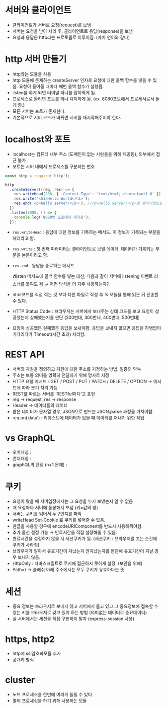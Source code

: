 # 서버와 클라이언트

- 클라이언트가 서버로 요청(request)를 보냄
- 서버는 요청을 받아 처리 후, 클라이언트로 응답(response)을 보냄
- 요청과 응답은 http라는 프로토콜로 이루어짐. (마치 언어와 같다)

# http 서버 만들기

- http라는 모듈을 사용
- http 모듈에 존재하는 createServer 인자로 요청에 대한 콜백 함수를 넣을 수 있음. 요청이 들어올 때마다 매번 콜백 함수가 실행됨.
- listen을 하게 되면 터미널 하나를 잡아먹게 됨.
- 프로세스로 올리면 포트를 하나 차지하게 됨. (ex. 8080포트에서 프로세서로서 돌게 함.)
- 모든 서버는 포트가 존재한다.
- 기본적으로 서버 코드가 바뀌면 서버를 재시작해주어야 한다.

# localhost와 포트

- localhost는 컴퓨터 내부 주소 (도메인이 없는 사람들을 위해 제공됨), 외부에서 접근 불가
- 포트는 서버 내에서 프로세스를 구분하는 번호

```js
const http = require('http');

http
  .createServer((req, res) => {
    res.writeHead(200, { 'Content-Type': 'text/html; charset=utf-8' });
    res.write('<h1>Hello World</h1>');
    res.end('<p>hello server!</p>'); //<p>Hello Server!</p>을 클라이언트로 보낸 후 응답종료
  })
  .listen(8080, () => {
    console.log('8080번 포트에서 대기중');
  });
```

- `res.writeHead` : 응답에 대한 정보를 기록하는 메서드. 이 정보가 기록되는 부분을 헤더라고 함.
- `res.write` : 첫 번째 파라미터는 클라이언트로 보낼 데이터. 데이터가 기록되는 부분을 본문이라고 함.
- `res.end` : 응답을 종료하는 메서드

  ❓listen 메서드에 콜백 함수를 넣는 대신, 다음과 같이 서버에 listening 이벤트 리스너를 붙여도 됨 → 어떤 방식을 더 자주 사용하는지?

- html코드를 직접 적는 것 보다 다른 파일로 작성 후 fs 모듈을 통해 읽은 뒤 전송할 수 있다.
- HTTP Status Code : 브라우저는 서버에서 보내주는 상태 코드를 보고 요청이 성공했는지 실패했는지를 판단 (200번대, 300번대, 400번대, 500번대)
- 요청이 성공했든 실패했든 응답을 보내야함. 응답을 보내지 않으면 응답을 하염없이 기다리다가 Timeout(시간 초과) 처리함.

# REST API

- 서버의 자원을 정의하고 자원에 대한 주소를 지정하는 방법. 일종의 약속
- 주소는 보통 의미를 명확히 전달하기 위해 명사로 지정
- HTTP 요청 메서드 : GET / POST / PUT / PATCH / DELETE / OPTION → 메서드에 따라 분기 처리 가능
- REST를 따르는 서버를 ‘RESTful하다’고 표현
- req → request, res → response
- Header → 데이터들의 데이터
- 받은 데이터가 문자열 경우, JSON으로 만드는 JSON.parse 과정을 거쳐야함.
- req.on(’data’) : 리퀘스트에 데이터가 있을 때 데이터를 꺼내기 위한 작업

# vs GraphQL

- 오버패칭 :
- 언더패칭 :
- graphQL의 단점 (n+1 문제) :

# 쿠키

- 요청이 왔을 때 서버입장에서는 그 요청을 누가 보냈는지 알 수 없음
- 매 요청마다 서버에 동봉해서 보냄 (키=값의 쌍)
- 서버는 쿠키를 읽어서 누구인지를 파악
- writeHead Set-Cookie 로 쿠키를 넣어줄 수 있음.
- 한글을 사용할 경우에 encodeURIComponent를 반드시 사용해줘야함.
- 추가 옵션 설정 가능 → 만료시간을 직접 설정해줄 수 있음.
- 만료시간을 설정하지 않을 시 세션쿠키가 됨. (세션쿠키 : 브라우저를 끄는 순간에 쿠키가 사라짐)
- 브라우저가 알아서 유효기간이 지났는지 안지났는지를 판단해 유효기간이 지날 경우 보내지 않음.
- HttpOnly : 자바스크립트로 쿠키에 접근하지 못하게 설정. (보안을 위해)
- Path=/ → 슬래쉬 아래 주소에서는 모두 쿠키가 유효하다는 뜻

# 세션

- 중요 정보는 브라우저로 보내지 않고 서버에서 들고 있고 그 중요정보에 접속할 수 있는 키를 브라우저로 갖고 있게 하는 방법 (의미없는 데이터로 중요데이터)
- 실 서버에서는 세션을 직접 구현하지 말자 (express-session 사용)

# https, http2

- http에 ssl암호화모듈 추가
- 공개키 방식

# cluster

- 노드 프로세스를 한번에 여러개 돌릴 수 있다
- 멀티 프로세싱을 하기 위해 사용하는 모듈
